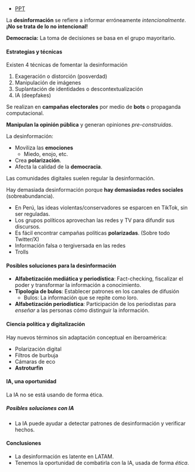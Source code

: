 - [PPT](https://utec.instructure.com/courses/14373/files/2828048)

La **desinformación** se refiere a informar erróneamente *intencionalmente*. **¡No se trata de lo no intencional!**

**Democracia:** La toma de decisiones se basa en el grupo mayoritario.

#### Estrategias y técnicas

Existen 4 técnicas de fomentar la desinformación

1. Exageración o distorción (posverdad)
2. Manipulación de imágenes
3. Suplantación de identidades o descontextualización
4. IA (deepfakes)

Se realizan en **campañas electorales** por medio de **bots** o propaganda computacional.

**Manipulan la opinión pública** y generan opiniones *pre-construidas*.

La desinformación:

- Moviliza las **emociones**
	- Miedo, enojo, etc.
- Crea **polarización**.
- Afecta la calidad de la **democracia**.

Las comunidades digitales suelen regular la desinformación.

Hay demasiada desinformación porque **hay demasiadas redes sociales** (sobreabundancia).

- En Perú, las ideas violentas/conservadores se esparcen en TikTok, sin ser reguladas.
- Los grupos políticos aprovechan las redes y TV para difundir sus discursos.
- Es fácil encontrar campañas políticas **polarizadas**. (Sobre todo Twitter/X)
- Información falsa o tergiversada en las redes
- Trolls

#### Posibles soluciones para la desinformación

- **Alfabetización mediática y periodística**: Fact-checking, fiscalizar el poder y transformar la información a conocimiento.
- **Tipología de bulos**: Establecer patrones en los canales de difusión
	- Bulos: La información que se repite como loro.
- **Alfabetización periodística**: Participación de los periodistas para *enseñar* a las personas cómo distinguir la información.

#### Ciencia política y digitalización

Hay nuevos términos sin adaptación conceptual en iberoamérica:

- Polarización digital
- Filtros de burbuja
- Cámaras de eco
- **Astroturfin**

#### IA, una oportunidad

La IA no se está usando de forma ética.

##### Posibles soluciones con IA

- La IA puede ayudar a detectar patrones de desinformación y verificar hechos.

#### Conclusiones

- La desinformación es latente en LATAM.
- Tenemos la oportunidad de combatirla con la IA, usada de forma *ética*.

